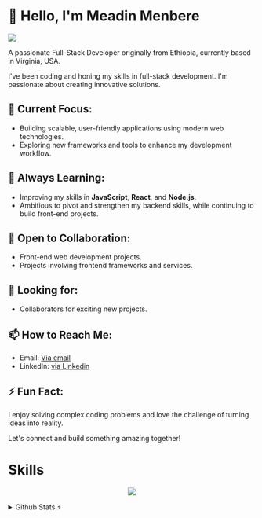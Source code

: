 
# 👋 Hello, I'm Meadin Menbere 

![](https://komarev.com/ghpvc/?username=OmarDGreat&color=2062af&label=Profile+views)

 A passionate Full-Stack Developer originally from Ethiopia, currently based in Virginia, USA.

I've been coding and  honing my skills in full-stack development. I'm passionate about creating innovative solutions.

## 🔭 Current Focus:
- Building scalable, user-friendly applications using modern web technologies.
- Exploring new frameworks and tools to enhance my development workflow.

## 🌱 Always Learning:
- Improving my skills in **JavaScript**, **React**, and **Node.js**.
- Ambitious to pivot and strengthen my backend skills, while continuing to build front-end projects.


## 👯 Open to Collaboration:
- Front-end web development projects.
- Projects involving frontend frameworks and services.

## 🤔 Looking for:
- Collaborators for exciting new projects.


## 📫 How to Reach Me:
- Email: [Via email](mailto:meadinmenbere488@gmail.com) 
- LinkedIn: [via Linkedin](#https://www.linkedin.com/in/meadin-menbere/)

## ⚡ Fun Fact:
I enjoy solving complex coding problems and love the challenge of turning ideas into reality.

Let's connect and build something amazing together!


# Skills
<p align="center">
<img src="https://skillicons.dev/icons?i=js,ts,vercel,vscode,react,tailwind,md,discord,git,github,html,css,mongodb,mysql,postgres,sqlite,sequelize,express,powershell,electron,ps,bash&theme=dark"
</p>
 
 <details>
  <summary>Github Stats ⚡</summary>
  
  <a href="#">![Github stats](https://github-readme-stats.vercel.app/api?username=Meadoughnut&theme=transparent&count_private=true&hide_border=true&line_height=20)</a>
  <a href="#">![Top Langs](https://github-readme-stats.vercel.app/api/top-langs/?username=Meadoughnut&layout=compact&theme=transparent&count_private=true&hide_border=true)</a>
</details>

